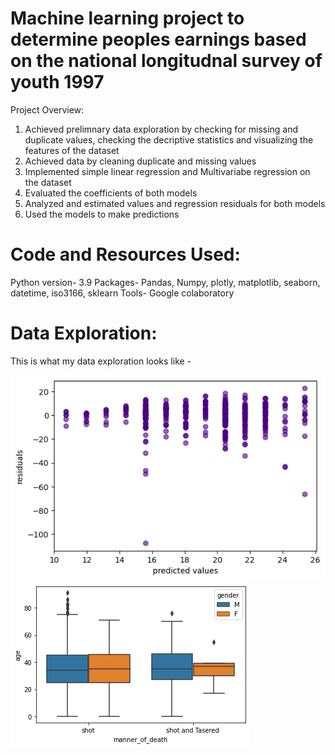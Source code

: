 # Machine learning project to determine peoples earnings based on the national longitudnal survey of youth 1997 
Project Overview:
1) Achieved prelimnary data exploration by checking for missing and duplicate values, checking the decriptive statistics and visualizing the features of the dataset
2) Achieved data by cleaning duplicate and missing values
3) Implemented simple linear regression and Multivariabe regression on the dataset
4) Evaluated the coefficients of both models
5) Analyzed and estimated values and regression residuals for both models
6) Used the models to make predictions

# Code and Resources Used:
Python version- 3.9
Packages- Pandas, Numpy, plotly, matplotlib, seaborn, datetime, iso3166, sklearn
Tools- Google colaboratory 

# Data Exploration:
This is what my data exploration looks like -


![newplot](/images/Earnings1.png)
![newplot (1)](https://github.com/anquabkhan/Fatal_force/blob/main/images/download%20(2).png)
